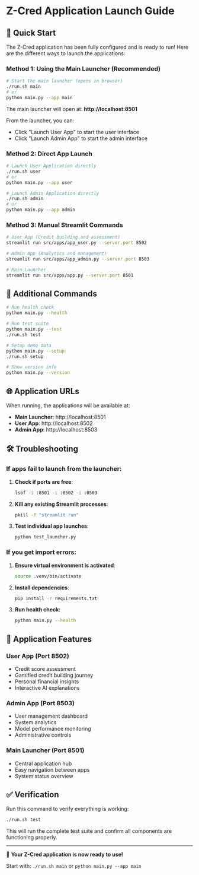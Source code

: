 # Z-Cred Application Launch Guide

## 🚀 Quick Start

The Z-Cred application has been fully configured and is ready to run! Here are the different ways to launch the applications:

### Method 1: Using the Main Launcher (Recommended)

```bash
# Start the main launcher (opens in browser)
./run.sh main
# or
python main.py --app main
```

The main launcher will open at: **http://localhost:8501**

From the launcher, you can:
- Click "Launch User App" to start the user interface
- Click "Launch Admin App" to start the admin interface

### Method 2: Direct App Launch

```bash
# Launch User Application directly
./run.sh user
# or
python main.py --app user

# Launch Admin Application directly  
./run.sh admin
# or
python main.py --app admin
```

### Method 3: Manual Streamlit Commands

```bash
# User App (Credit building and assessment)
streamlit run src/apps/app_user.py --server.port 8502

# Admin App (Analytics and management)  
streamlit run src/apps/app_admin.py --server.port 8503

# Main Launcher
streamlit run src/apps/app.py --server.port 8501
```

## 🔧 Additional Commands

```bash
# Run health check
python main.py --health

# Run test suite
python main.py --test
./run.sh test

# Setup demo data
python main.py --setup
./run.sh setup

# Show version info
python main.py --version
```

## 🌐 Application URLs

When running, the applications will be available at:

- **Main Launcher**: http://localhost:8501
- **User App**: http://localhost:8502  
- **Admin App**: http://localhost:8503

## 🛠️ Troubleshooting

### If apps fail to launch from the launcher:

1. **Check if ports are free**:
   ```bash
   lsof -i :8501 -i :8502 -i :8503
   ```

2. **Kill any existing Streamlit processes**:
   ```bash
   pkill -f "streamlit run"
   ```

3. **Test individual app launches**:
   ```bash
   python test_launcher.py
   ```

### If you get import errors:

1. **Ensure virtual environment is activated**:
   ```bash
   source .venv/bin/activate
   ```

2. **Install dependencies**:
   ```bash
   pip install -r requirements.txt
   ```

3. **Run health check**:
   ```bash
   python main.py --health
   ```

## 🎯 Application Features

### User App (Port 8502)
- Credit score assessment
- Gamified credit building journey
- Personal financial insights
- Interactive AI explanations

### Admin App (Port 8503)  
- User management dashboard
- System analytics
- Model performance monitoring
- Administrative controls

### Main Launcher (Port 8501)
- Central application hub
- Easy navigation between apps
- System status overview

## ✅ Verification

Run this command to verify everything is working:

```bash
./run.sh test
```

This will run the complete test suite and confirm all components are functioning properly.

---

🎉 **Your Z-Cred application is now ready to use!**

Start with: `./run.sh main` or `python main.py --app main`
